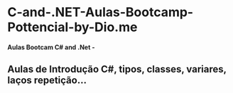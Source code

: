 # C-and-.NET-Aulas-Bootcamp-Pottencial-by-Dio.me
#### Aulas Bootcam C# and .Net - 
## Aulas de Introdução C#, tipos, classes, variares, laços repetição...
